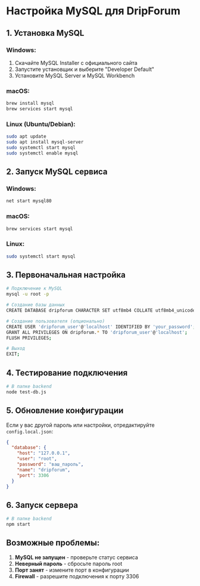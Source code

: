 # Настройка MySQL для DripForum

## 1. Установка MySQL

### Windows:
1. Скачайте MySQL Installer с официального сайта
2. Запустите установщик и выберите "Developer Default"
3. Установите MySQL Server и MySQL Workbench

### macOS:
```bash
brew install mysql
brew services start mysql
```

### Linux (Ubuntu/Debian):
```bash
sudo apt update
sudo apt install mysql-server
sudo systemctl start mysql
sudo systemctl enable mysql
```

## 2. Запуск MySQL сервиса

### Windows:
```cmd
net start mysql80
```

### macOS:
```bash
brew services start mysql
```

### Linux:
```bash
sudo systemctl start mysql
```

## 3. Первоначальная настройка

```bash
# Подключение к MySQL
mysql -u root -p

# Создание базы данных
CREATE DATABASE dripforum CHARACTER SET utf8mb4 COLLATE utf8mb4_unicode_ci;

# Создание пользователя (опционально)
CREATE USER 'dripforum_user'@'localhost' IDENTIFIED BY 'your_password';
GRANT ALL PRIVILEGES ON dripforum.* TO 'dripforum_user'@'localhost';
FLUSH PRIVILEGES;

# Выход
EXIT;
```

## 4. Тестирование подключения

```bash
# В папке backend
node test-db.js
```

## 5. Обновление конфигурации

Если у вас другой пароль или настройки, отредактируйте `config.local.json`:

```json
{
  "database": {
    "host": "127.0.0.1",
    "user": "root",
    "password": "ваш_пароль",
    "name": "dripforum",
    "port": 3306
  }
}
```

## 6. Запуск сервера

```bash
# В папке backend
npm start
```

## Возможные проблемы:

1. **MySQL не запущен** - проверьте статус сервиса
2. **Неверный пароль** - сбросьте пароль root
3. **Порт занят** - измените порт в конфигурации
4. **Firewall** - разрешите подключения к порту 3306
